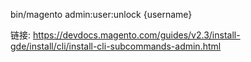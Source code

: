 bin/magento admin:user:unlock {username}

链接:
https://devdocs.magento.com/guides/v2.3/install-gde/install/cli/install-cli-subcommands-admin.html